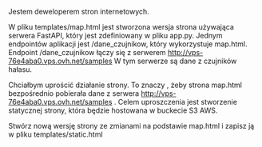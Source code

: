 Jestem deweloperem stron internetowych.

W pliku templates/map.html jest stworzona wersja strona używająca serwera FastAPI, który jest zdefiniowany
w pliku app.py. Jednym endpointów aplikacji jest /dane_czujnikow, który wykorzystuje map.html.
Endpoint /dane_czujnikow łączy się z serwerem http://vps-76e4aba0.vps.ovh.net/samples 
W tym serwerze są dane z czujników hałasu. 

Chciałbym uprościć działanie strony. To znaczy , żeby strona map.html bezpośrednio pobierała dane z serwera
http://vps-76e4aba0.vps.ovh.net/samples . Celem uproszczenia jest stworzenie statycznej strony, która będzie hostowana w buckecie S3 AWS.

Stwórz nową wersję strony ze zmianami na podstawie map.html i zapisz ją w pliku templates/static.html